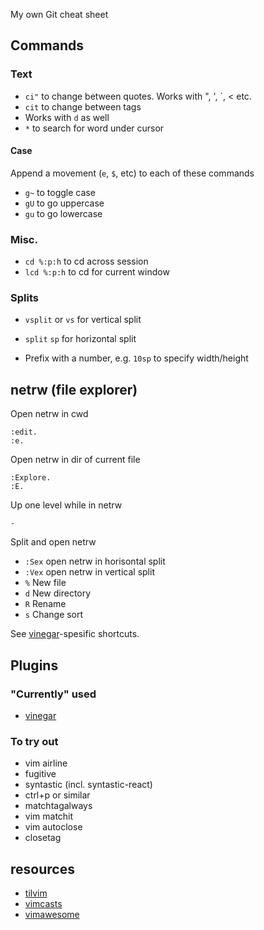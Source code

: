 My own Git cheat sheet

## Commands

### Text
- `ci"` to change between quotes. Works with ", ', `, < etc.
- `cit` to change between tags
- Works with `d` as well	
- `*` to search for word under cursor

#### Case

Append a movement (`e`, `$`, etc) to each of these commands

- `g~` to toggle case
- `gU` to go uppercase
- `gu` to go lowercase

### Misc.

- `cd %:p:h` to cd across session
- `lcd %:p:h` to cd for current window


### Splits

- `vsplit` or `vs` for vertical split
- `split` `sp` for horizontal split

- Prefix with a number, e.g. `10sp` to specify width/height


## netrw (file explorer)

Open netrw in cwd

	:edit.
    :e.

Open netrw in dir of current file
	
	:Explore. 
    :E.

Up one level while in netrw

    -
    
Split and open netrw 

- `:Sex` open netrw in horisontal split
- `:Vex` open netrw in vertical split
- `%` New file
- `d` New directory
- `R` Rename
- `s` Change sort

See [vinegar](https://github.com/tpope/vim-vinegar)-spesific shortcuts.




## Plugins

### "Currently" used
- [vinegar](https://github.com/tpope/vim-vinegar)

### To try out

- vim airline
- fugitive
- syntastic (incl. syntastic-react)
- ctrl+p or similar
- matchtagalways
- vim matchit
- vim autoclose
- closetag

## resources

- [tilvim](http://tilvim.com/)
- [vimcasts](http://vimcasts.org/)
- [vimawesome](http://vimawesome.com/)
